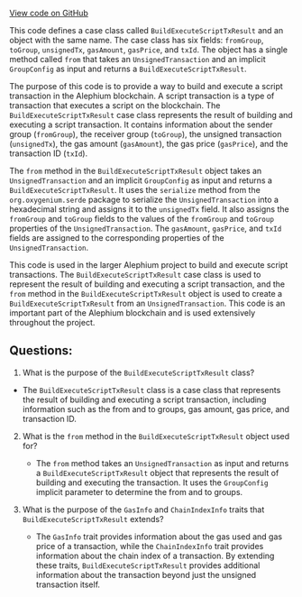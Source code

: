 [View code on GitHub](https://github.com/oxygenium/oxygenium/api/src/main/scala/org/oxygenium/api/model/BuildExecuteScriptTxResult.scala)

This code defines a case class called `BuildExecuteScriptTxResult` and an object with the same name. The case class has six fields: `fromGroup`, `toGroup`, `unsignedTx`, `gasAmount`, `gasPrice`, and `txId`. The object has a single method called `from` that takes an `UnsignedTransaction` and an implicit `GroupConfig` as input and returns a `BuildExecuteScriptTxResult`.

The purpose of this code is to provide a way to build and execute a script transaction in the Alephium blockchain. A script transaction is a type of transaction that executes a script on the blockchain. The `BuildExecuteScriptTxResult` case class represents the result of building and executing a script transaction. It contains information about the sender group (`fromGroup`), the receiver group (`toGroup`), the unsigned transaction (`unsignedTx`), the gas amount (`gasAmount`), the gas price (`gasPrice`), and the transaction ID (`txId`).

The `from` method in the `BuildExecuteScriptTxResult` object takes an `UnsignedTransaction` and an implicit `GroupConfig` as input and returns a `BuildExecuteScriptTxResult`. It uses the `serialize` method from the `org.oxygenium.serde` package to serialize the `UnsignedTransaction` into a hexadecimal string and assigns it to the `unsignedTx` field. It also assigns the `fromGroup` and `toGroup` fields to the values of the `fromGroup` and `toGroup` properties of the `UnsignedTransaction`. The `gasAmount`, `gasPrice`, and `txId` fields are assigned to the corresponding properties of the `UnsignedTransaction`.

This code is used in the larger Alephium project to build and execute script transactions. The `BuildExecuteScriptTxResult` case class is used to represent the result of building and executing a script transaction, and the `from` method in the `BuildExecuteScriptTxResult` object is used to create a `BuildExecuteScriptTxResult` from an `UnsignedTransaction`. This code is an important part of the Alephium blockchain and is used extensively throughout the project.
## Questions: 
 1. What is the purpose of the `BuildExecuteScriptTxResult` class?
   - The `BuildExecuteScriptTxResult` class is a case class that represents the result of building and executing a script transaction, including information such as the from and to groups, gas amount, gas price, and transaction ID.

2. What is the `from` method in the `BuildExecuteScriptTxResult` object used for?
   - The `from` method takes an `UnsignedTransaction` as input and returns a `BuildExecuteScriptTxResult` object that represents the result of building and executing the transaction. It uses the `GroupConfig` implicit parameter to determine the from and to groups.

3. What is the purpose of the `GasInfo` and `ChainIndexInfo` traits that `BuildExecuteScriptTxResult` extends?
   - The `GasInfo` trait provides information about the gas used and gas price of a transaction, while the `ChainIndexInfo` trait provides information about the chain index of a transaction. By extending these traits, `BuildExecuteScriptTxResult` provides additional information about the transaction beyond just the unsigned transaction itself.